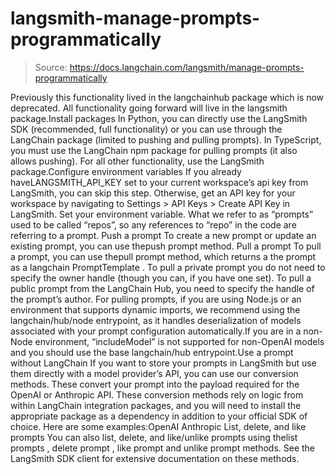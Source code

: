# langsmith-manage-prompts-programmatically

> Source: https://docs.langchain.com/langsmith/manage-prompts-programmatically

Previously this functionality lived in the
langchainhub
package which is now deprecated. All functionality going forward will live in the langsmith
package.Install packages
In Python, you can directly use the LangSmith SDK (recommended, full functionality) or you can use through the LangChain package (limited to pushing and pulling prompts). In TypeScript, you must use the LangChain npm package for pulling prompts (it also allows pushing). For all other functionality, use the LangSmith package.Configure environment variables
If you already haveLANGSMITH_API_KEY
set to your current workspace’s api key from LangSmith, you can skip this step.
Otherwise, get an API key for your workspace by navigating to Settings > API Keys > Create API Key
in LangSmith.
Set your environment variable.
What we refer to as “prompts” used to be called “repos”, so any references to “repo” in the code are referring to a prompt.
Push a prompt
To create a new prompt or update an existing prompt, you can use thepush prompt
method.
Pull a prompt
To pull a prompt, you can use thepull prompt
method, which returns a the prompt as a langchain PromptTemplate
.
To pull a private prompt you do not need to specify the owner handle (though you can, if you have one set).
To pull a public prompt from the LangChain Hub, you need to specify the handle of the prompt’s author.
For pulling prompts, if you are using Node.js or an environment that supports dynamic imports, we recommend using the
langchain/hub/node
entrypoint, as it handles deserialization of models associated with your prompt configuration automatically.If you are in a non-Node environment, “includeModel” is not supported for non-OpenAI models and you should use the base langchain/hub
entrypoint.Use a prompt without LangChain
If you want to store your prompts in LangSmith but use them directly with a model provider’s API, you can use our conversion methods. These convert your prompt into the payload required for the OpenAI or Anthropic API. These conversion methods rely on logic from within LangChain integration packages, and you will need to install the appropriate package as a dependency in addition to your official SDK of choice. Here are some examples:OpenAI
Anthropic
List, delete, and like prompts
You can also list, delete, and like/unlike prompts using thelist prompts
, delete prompt
, like prompt
and unlike prompt
methods. See the LangSmith SDK client for extensive documentation on these methods.